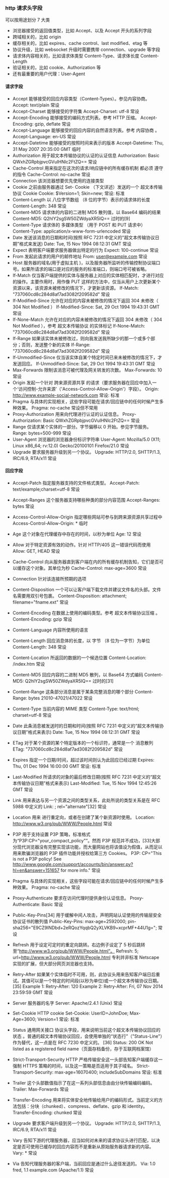 ### http 请求头字段

可以按用途划分 7 大类

- 浏览器接受的返回值类型，比如 Accept、以及 Accept 开头的系列字段
- 跨域相关的，比如 origin
- 缓存相关的，比如 expires、cache control、last modified、etag 等
- 协议升级，比如 websocket 升级时需要携带 connection、upgrade 等字段
- 请求体内容相关的，比如请求体类型 Content-Type、请求体长度 Content-Length
- 验证相关的，比如 cookie、Authorization 等
- 还有最重要的用户代理：User-Agent

#### 请求字段

- Accept 能够接受的回应内容类型（Content-Types）。参见内容协商。 Accept: text/plain 常设
- Accept-Charset 能够接受的字符集 Accept-Charset: utf-8 常设
- Accept-Encoding 能够接受的编码方式列表。参考 HTTP 压缩。 Accept-Encoding: gzip, deflate 常设
- Accept-Language 能够接受的回应内容的自然语言列表。参考 内容协商 。 Accept-Language: en-US 常设
- Accept-Datetime 能够接受的按照时间来表示的版本 Accept-Datetime: Thu, 31 May 2007 20:35:00 GMT 临时
- Authorization 用于超文本传输协议的认证的认证信息 Authorization: Basic QWxhZGRpbjpvcGVuIHNlc2FtZQ== 常设
- Cache-Control 用来指定在这次的请求/响应链中的所有缓存机制 都必须 遵守的指令 Cache-Control: no-cache 常设
- Connection 该浏览器想要优先使用的连接类型
- Cookie 之前由服务器通过 Set- Cookie （下文详述）发送的一个 超文本传输协议 Cookie Cookie: $Version=1; Skin=new; 常设: 标准
- Content-Length 以 八位字节数组 （8 位的字节）表示的请求体的长度 Content-Length: 348 常设
- Content-MD5 请求体的内容的二进制 MD5 散列值，以 Base64 编码的结果 Content-MD5: Q2hlY2sgSW50ZWdyaXR5IQ== 过时的[9]
- Content-Type 请求体的 多媒体类型 （用于 POST 和 PUT 请求中） Content-Type: application/x-www-form-urlencoded 常设
- Date 发送该消息的日期和时间(按照 RFC 7231 中定义的"超文本传输协议日期"格式来发送) Date: Tue, 15 Nov 1994 08:12:31 GMT 常设
- Expect 表明客户端要求服务器做出特定的行为 Expect: 100-continue 常设
- From 发起此请求的用户的邮件地址 From: user@example.com 常设
- Host 服务器的域名(用于虚拟主机 )，以及服务器所监听的传输控制协议端口号。如果所请求的端口是对应的服务的标准端口，则端口号可被省略。
- If-Match 仅当客户端提供的实体与服务器上对应的实体相匹配时，才进行对应的操作。主要作用时，用作像 PUT 这样的方法中，仅当从用户上次更新某个资源以来，该资源未被修改的情况下，才更新该资源。 If-Match: "737060cd8c284d8af7ad3082f209582d" 常设
- If-Modified-Since 允许在对应的内容未被修改的情况下返回 304 未修改（ 304 Not Modified ） If-Modified-Since: Sat, 29 Oct 1994 19:43:31 GMT 常设
- If-None-Match 允许在对应的内容未被修改的情况下返回 304 未修改（ 304 Not Modified ），参考 超文本传输协议 的实体标记 If-None-Match: "737060cd8c284d8af7ad3082f209582d" 常设
- If-Range 如果该实体未被修改过，则向我发送我所缺少的那一个或多个部分；否则，发送整个新的实体 If-Range: "737060cd8c284d8af7ad3082f209582d" 常设
- If-Unmodified-Since 仅当该实体自某个特定时间已来未被修改的情况下，才发送回应。 If-Unmodified-Since: Sat, 29 Oct 1994 19:43:31 GMT 常设
- Max-Forwards 限制该消息可被代理及网关转发的次数。 Max-Forwards: 10 常设
- Origin 发起一个针对 跨来源资源共享 的请求（要求服务器在回应中加入一个‘访问控制-允许来源’（'Access-Control-Allow-Origin'）字段）。 Origin: http://www.example-social-network.com 常设: 标准
- Pragma 与具体的实现相关，这些字段可能在请求/回应链中的任何时候产生多种效果。 Pragma: no-cache 常设但不常用
- Proxy-Authorization 用来向代理进行认证的认证信息。 Proxy-Authorization: Basic QWxhZGRpbjpvcGVuIHNlc2FtZQ== 常设
- Range 仅请求某个实体的一部分。字节偏移以 0 开始。参见字节服务。 Range: bytes=500-999 常设
- User-Agent 浏览器的浏览器身份标识字符串 User-Agent: Mozilla/5.0 (X11; Linux x86_64; rv:12.0) Gecko/20100101 Firefox/21.0 常设
- Upgrade 要求服务器升级到另一个协议。 Upgrade: HTTP/2.0, SHTTP/1.3, IRC/6.9, RTA/x11 常设

#### 回应字段

- Accept-Patch 指定服务器支持的文件格式类型。 Accept-Patch: text/example;charset=utf-8 常设
- Accept-Ranges 这个服务器支持哪些种类的部分内容范围 Accept-Ranges: bytes 常设
- Access-Control-Allow-Origin 指定哪些网站可参与到跨来源资源共享过程中 Access-Control-Allow-Origin: \* 临时
- Age 这个对象在代理缓存中存在的时间，以秒为单位 Age: 12 常设
- Allow 对于特定资源有效的动作。针对 HTTP/405 这一错误代码而使用 Allow: GET, HEAD 常设
- Cache-Control 向从服务器直到客户端在内的所有缓存机制告知，它们是否可以缓存这个对象。其单位为秒 Cache-Control: max-age=3600 常设
- Connection 针对该连接所预期的选项
- Content-Disposition 一个可以让客户端下载文件并建议文件名的头部。文件名需要用双引号包裹。 Content-Disposition: attachment; filename="fname.ext" 常设
- Content-Encoding 在数据上使用的编码类型。参考 超文本传输协议压缩 。 Content-Encoding: gzip 常设
- Content-Language 内容所使用的语言
- Content-Length 回应消息体的长度，以 字节 （8 位为一字节）为单位 Content-Length: 348 常设
- Content-Location 所返回的数据的一个候选位置 Content-Location: /index.htm 常设
- Content-MD5 回应内容的二进制 MD5 散列，以 Base64 方式编码 Content-MD5: Q2hlY2sgSW50ZWdyaXR5IQ== 过时的[31]
- Content-Range 这条部分消息是属于某条完整消息的哪个部分 Content-Range: bytes 21010-47021/47022 常设
- Content-Type 当前内容的 MIME 类型 Content-Type: text/html; charset=utf-8 常设
- Date 此条消息被发送时的日期和时间(按照 RFC 7231 中定义的“超文本传输协议日期”格式来表示) Date: Tue, 15 Nov 1994 08:12:31 GMT 常设
- ETag 对于某个资源的某个特定版本的一个标识符，通常是一个 消息散列 ETag: "737060cd8c284d8af7ad3082f209582d" 常设
- Expires 指定一个日期/时间，超过该时间则认为此回应已经过期 Expires: Thu, 01 Dec 1994 16:00:00 GMT 常设: 标准
- Last-Modified 所请求的对象的最后修改日期(按照 RFC 7231 中定义的“超文本传输协议日期”格式来表示) Last-Modified: Tue, 15 Nov 1994 12:45:26 GMT 常设
- Link 用来表达与另一个资源之间的类型关系，此处所说的类型关系是在 RFC 5988 中定义的 Link: </feed>; rel="alternate"[32] 常设
- Location 用来 进行重定向，或者在创建了某个新资源时使用。 Location: http://www.w3.org/pub/WWW/People.html 常设
- P3P 用于支持设置 P3P 策略，标准格式为“P3P:CP="your_compact_policy"”。然而 P3P 规范并不成功，[33]大部分现代浏览器没有完整实现该功能，而大量网站也将该值设为假值，从而足以用来欺骗浏览器的 P3P 插件功能并授权给第三方 Cookies。 P3P: CP="This is not a P3P policy! See http://www.google.com/support/accounts/bin/answer.py?hl=en&answer=151657 for more info." 常设
- Pragma 与具体的实现相关，这些字段可能在请求/回应链中的任何时候产生多种效果。 Pragma: no-cache 常设
- Proxy-Authenticate 要求在访问代理时提供身份认证信息。 Proxy-Authenticate: Basic 常设
- Public-Key-Pins[34] 用于缓解中间人攻击，声明网站认证使用的传输层安全协议证书的散列值 Public-Key-Pins: max-age=2592000; pin-sha256="E9CZ9INDbd+2eRQozYqqbQ2yXLVKB9+xcprMF+44U1g="; 常设
- Refresh 用于设定可定时的重定向跳转。右边例子设定了 5 秒后跳转至“http://www.w3.org/pub/WWW/People.html”。 Refresh: 5; url=http://www.w3.org/pub/WWW/People.html 专利并非标准
  Netscape 实现的扩展，但大部分网页浏览器也支持。

- Retry-After 如果某个实体临时不可用，则，此协议头用来告知客户端日后重试。其值可以是一个特定的时间段(以秒为单位)或一个超文本传输协议日期。 [35]
  Example 1: Retry-After: 120
  Example 2: Retry-After: Fri, 07 Nov 2014 23:59:59 GMT
  常设

- Server 服务器的名字 Server: Apache/2.4.1 (Unix) 常设
- Set-Cookie HTTP cookie Set-Cookie: UserID=JohnDoe; Max-Age=3600; Version=1 常设: 标准
- Status 通用网关接口 协议头字段，用来说明当前这个超文本传输协议回应的 状态 。普通的超文本传输协议回应，会使用单独的“状态行”（"Status-Line"）作为替代，这一点是在 RFC 7230 中定义的。 [36] Status: 200 OK Not listed as a registered field name（页面存档备份，存于互联网档案馆）
- Strict-Transport-Security HTTP 严格传输安全这一头部告知客户端缓存这一强制 HTTPS 策略的时间，以及这一策略是否适用于其子域名。 Strict-Transport-Security: max-age=16070400; includeSubDomains 常设: 标准
- Trailer 这个头部数值指示了在这一系列头部信息由由分块传输编码编码。 Trailer: Max-Forwards 常设
- Transfer-Encoding 用来将实体安全地传输给用户的编码形式。当前定义的方法包括：分块（chunked）、compress、deflate、gzip 和 identity。 Transfer-Encoding: chunked 常设
- Upgrade 要求客户端升级到另一个协议。 Upgrade: HTTP/2.0, SHTTP/1.3, IRC/6.9, RTA/x11 常设
- Vary 告知下游的代理服务器，应当如何对未来的请求协议头进行匹配，以决定是否可使用已缓存的回应内容而不是重新从原始服务器请求新的内容。 Vary: \* 常设
- Via 告知代理服务器的客户端，当前回应是通过什么途径发送的。 Via: 1.0 fred, 1.1 example.com (Apache/1.1) 常设
